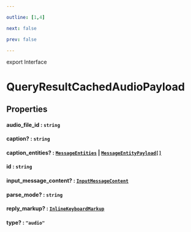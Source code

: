 ```yaml
---

outline: [1,4]

next: false

prev: false

---
```


export Interface
# QueryResultCachedAudioPayload

## Properties

#### audio_file_id : `string`

#### caption? : `string`

#### caption_entities? : [`MessageEntities`](../classes/MessageEntities.md) \| [`MessageEntityPayload[]`](./MessageEntityPayload.md)

#### id : `string`

#### input_message_content? : [`InputMessageContent`](../type-aliases/InputMessageContent.md)

#### parse_mode? : `string`

#### reply_markup? : [`InlineKeyboardMarkup`](../classes/InlineKeyboardMarkup.md)

#### type? : `"audio"`
